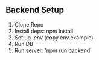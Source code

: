## Backend Setup

1. Clone Repo
2. Install deps: npm install
3. Set up .env (copy env.example)
4. Run DB
5. Run server: 'npm run backend'
